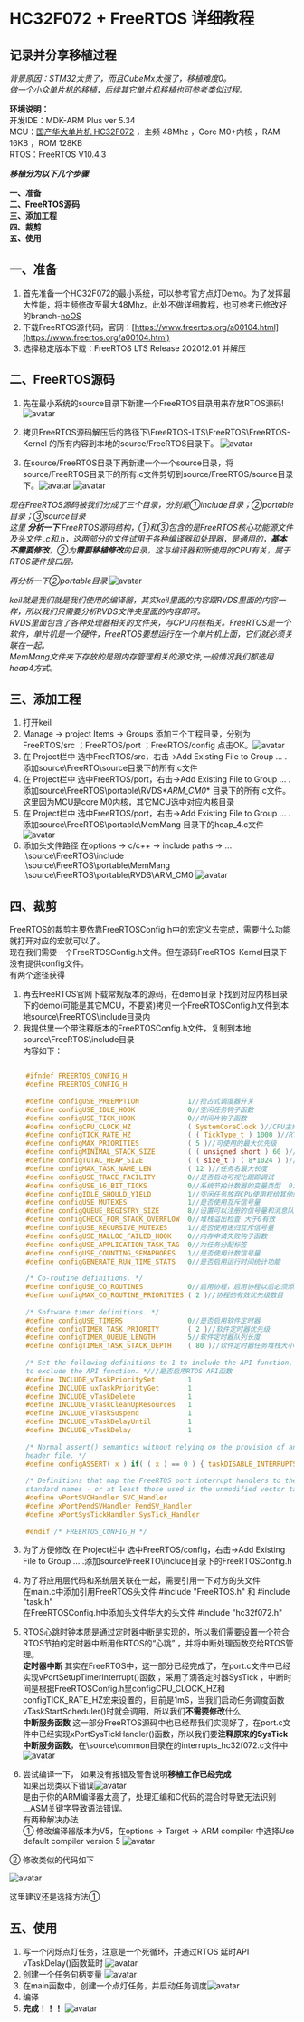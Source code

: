 # HC32F072 + FreeRTOS 详细教程 #

## 记录并分享移植过程   ##

*背景原因：STM32太贵了，而且CubeMx太强了，移植难度0。  
做一个小众单片机的移植，后续其它单片机移植也可参考类似过程。*


**环境说明：**  
开发IDE：MDK-ARM Plus ver 5.34  
MCU：[国产华大单片机 HC32F072](https://www.hdsc.com.cn/Category83-1448 "官方资料") ，主频 48Mhz ，Core M0+内核 ，RAM 16KB ，ROM 128KB  
RTOS：FreeRTOS V10.4.3

***移植分为以下几个步骤***

**一、准备**  
**二、FreeRTOS源码**    
**三、添加工程**  
**四、裁剪**  
**五、使用**  


## 一、准备 ##

1. 首先准备一个HC32F072的最小系统，可以参考官方点灯Demo。为了发挥最大性能，将主频修改至最大48Mhz。此处不做详细教程，也可参考已修改好的branch-[noOS](https://github.com/zhou-daxia/HC32F072-FreeRTOS/tree/noOS "github")  
2. 下载FreeRTOS源代码，官网：[https://www.freertos.org/a00104.html](https://www.freertos.org/a00104.html)  
3. 选择稳定版本下载：FreeRTOS LTS Release 202012.01 并解压

## 二、FreeRTOS源码 ##
1. 先在最小系统的source目录下新建一个FreeRTOS目录用来存放RTOS源码!  ![avatar](/Doc/1.png)
 
2. 拷贝FreeRTOS源码解压后的路径下\FreeRTOS-LTS\FreeRTOS\FreeRTOS-Kernel 的所有内容到本地的source/FreeRTOS目录下。  ![avatar](/Doc/2.png)

3. 在source/FreeRTOS目录下再新建一个一个source目录，将source/FreeRTOS目录下的所有.c文件剪切到source/FreeRTOS/source目录下。![avatar](/Doc/3.png)  ![avatar](/Doc/4.png)

*现在FreeRTOS源码被我们分成了三个目录，分别是①include目录；②portable目录；③source目录  
这里 **分析一下** FreeRTOS源码结构，①和③包含的是FreeRTOS核心功能源文件及头文件 .c和.h，这两部分的文件试用于各种编译器和处理器，是通用的，**基本不需要修改**，②为**需要移植修改**的目录，这与编译器和所使用的CPU有关，属于RTOS硬件接口层。*  

*再分析一下②portable目录* ![avatar](/Doc/5.jpg)  

*keil就是我们就是我们使用的编译器，其实keil里面的内容跟RVDS里面的内容一样，所以我们只需要分析RVDS文件夹里面的内容即可。*  
*RVDS里面包含了各种处理器相关的文件夹，与CPU内核相关。FreeRTOS是一个软件，单片机是一个硬件，FreeRTOS要想运行在一个单片机上面，它们就必须关联在一起。*   
*MemMang文件夹下存放的是跟内存管理相关的源文件,一般情况我们都选用heap4方式。*

  
## 三、添加工程 ##

1. 打开keil 
2. Manage -> project Items -> Groups 添加三个工程目录，分别为FreeRTOS/src ；FreeRTOS/port ；FreeRTOS/config   点击OK。![avatar](/Doc/6.png) 
3. 在 Project栏中 选中FreeRTOS/src，右击->Add Existing File to Group ... .添加source\FreeRTO\source目录下的所有.c文件  
4. 在 Project栏中 选中FreeRTOS/port，右击->Add Existing File to Group ... .添加source\FreeRTOS\portable\RVDS\**ARM_CM0** 目录下的所有.c文件。这里因为MCU是core M0内核，其它MCU选中对应内核目录  
5. 在 Project栏中 选中FreeRTOS/port，右击->Add Existing File to Group ... .添加source\FreeRTOS\portable\MemMang 目录下的heap_4.c文件  ![avatar](/Doc/7.png) 
6. 添加头文件路径 在options -> c/c++ -> include paths -> ...  
.\source\FreeRTOS\include  
.\source\FreeRTOS\portable\MemMang  
.\source\FreeRTOS\portable\RVDS\ARM_CM0
![avatar](/Doc/8.png)  


## 四、裁剪 ##

FreeRTOS的裁剪主要依靠FreeRTOSConfig.h中的宏定义去完成，需要什么功能就打开对应的宏就可以了。  
现在我们需要一个FreeRTOSConfig.h文件。但在源码FreeRTOS-Kernel目录下没有提供config文件。  
有两个途径获得
1. 再去FreeRTOS官网下载常规版本的源码，在demo目录下找到对应内核目录下的demo(可能是其它MCU，不要紧)拷贝一个FreeRTOSConfig.h文件到本地source\FreeRTOS\include目录内
2. 我提供里一个带注释版本的FreeRTOSConfig.h文件，复制到本地source\FreeRTOS\include目录  
内容如下：  
```c  

    #ifndef FREERTOS_CONFIG_H
    #define FREERTOS_CONFIG_H
       
    #define configUSE_PREEMPTION			1//抢占式调度器开关
    #define configUSE_IDLE_HOOK				0//空闲任务钩子函数
    #define configUSE_TICK_HOOK				0//时间片钩子函数
    #define configCPU_CLOCK_HZ				( SystemCoreClock )//CPU主频
    #define configTICK_RATE_HZ				( ( TickType_t ) 1000 )//RTOS节拍频率 即1秒的中断次数
    #define configMAX_PRIORITIES			( 5 )//可使用的最大优先级
    #define configMINIMAL_STACK_SIZE		( ( unsigned short ) 60 )//定义空闲任务使用的堆栈大小
    #define configTOTAL_HEAP_SIZE			( ( size_t ) ( 8*1024 ) )//RTOS内核总计可用的有效的RAM大小
    #define configMAX_TASK_NAME_LEN			( 12 )//任务名最大长度
    #define configUSE_TRACE_FACILITY		0//是否启动可视化跟踪调试
    #define configUSE_16_BIT_TICKS			0//系统节拍计数器的变量类型  0为32位 1为16为
    #define configIDLE_SHOULD_YIELD			1//空闲任务放弃CPU使用权给其他同优先级的用户任务
    #define configUSE_MUTEXES				1//是否使用互斥信号量
    #define configQUEUE_REGISTRY_SIZE		8//设置可以注册的信号量和消息队列个数
    #define configCHECK_FOR_STACK_OVERFLOW	0//堆栈溢出检查 大于0有效
    #define configUSE_RECURSIVE_MUTEXES		1//是否使用递归互斥信号量
    #define configUSE_MALLOC_FAILED_HOOK	0//内存申请失败钩子函数
    #define configUSE_APPLICATION_TASK_TAG	0//为任务分配标签
    #define configUSE_COUNTING_SEMAPHORES	1//是否使用计数信号量
    #define configGENERATE_RUN_TIME_STATS	0//是否启用运行时间统计功能
    
    /* Co-routine definitions. */
    #define configUSE_CO_ROUTINES 			0//启用协程，启用协程以后必须添加文件croutine.c
    #define configMAX_CO_ROUTINE_PRIORITIES ( 2 )//协程的有效优先级数目
    
    /* Software timer definitions. */
    #define configUSE_TIMERS				0//是否启用软件定时器
    #define configTIMER_TASK_PRIORITY		( 2 )//软件定时器优先级
    #define configTIMER_QUEUE_LENGTH		5//软件定时器队列长度
    #define configTIMER_TASK_STACK_DEPTH	( 80 )//软件定时器任务堆栈大小
    
    /* Set the following definitions to 1 to include the API function, or zero
    to exclude the API function. *///是否启用RTOS API函数
    #define INCLUDE_vTaskPrioritySet		1
    #define INCLUDE_uxTaskPriorityGet		1
    #define INCLUDE_vTaskDelete				1
    #define INCLUDE_vTaskCleanUpResources	1
    #define INCLUDE_vTaskSuspend			1
    #define INCLUDE_vTaskDelayUntil			1
    #define INCLUDE_vTaskDelay				1
    
    /* Normal assert() semantics without relying on the provision of an assert.h
    header file. */
    #define configASSERT( x ) if( ( x ) == 0 ) { taskDISABLE_INTERRUPTS(); for( ;; ); }
    
    /* Definitions that map the FreeRTOS port interrupt handlers to their CMSIS
    standard names - or at least those used in the unmodified vector table. */
    #define vPortSVCHandler SVC_Handler
    #define xPortPendSVHandler PendSV_Handler
    #define xPortSysTickHandler SysTick_Handler
    
    #endif /* FREERTOS_CONFIG_H */
```

3. 为了方便修改 在 Project栏中 选中FreeRTOS/config，右击->Add Existing File to Group ... .添加source\FreeRTO\include目录下的FreeRTOSConfig.h 
4. 为了将应用层代码和系统层关联在一起，需要引用一下对方的头文件  
在main.c中添加引用FreeRTOS头文件   #include "FreeRTOS.h" 和 #include "task.h"    
在FreeRTOSConfig.h中添加头文件华大的头文件 #include "hc32f072.h"  
5. RTOS心跳时钟本质是通过定时器中断是实现的，所以我们需要设置一个符合RTOS节拍的定时器中断用作RTOS的“心跳” ，并将中断处理函数交给RTOS管理。  
**定时器中断**  其实在FreeRTOS中，这一部分已经完成了，在port.c文件中已经实现vPortSetupTimerInterrupt()函数 ，采用了滴答定时器SysTick  ，中断时间是根据FreeRTOSConfig.h里configCPU_CLOCK_HZ和configTICK_RATE_HZ宏来设置的，目前是1mS，当我们启动任务调度函数vTaskStartScheduler()时就会调用，所以我们**不需要修改**什么  
**中断服务函数**  这一部分FreeRTOS源码中也已经帮我们实现好了，在port.c文件中已经实现xPortSysTickHandler()函数，所以我们要**注释原来的SysTick中断服务函数**，在\source\common目录在的interrupts_hc32f072.c文件中  ![avatar](/Doc/9.png)    

6. 尝试编译一下， 如果没有报错及警告说明**移植工作已经完成**   
如果出现类以下错误![avatar](/Doc/10.png)   
是由于你的ARM编译器太高了，处理汇编和C代码的混合时导致无法识别__ASM关键字导致语法错误。  
有两种解决办法  
① 修改编译器版本为V5，在options -> Target -> ARM compiler 中选择Use default compiler version 5 
![avatar](/Doc/11.jpg)    


② 修改类似的代码如下   

![avatar](/Doc/12.png)    
 
这里建议还是选择方法①  
## 五、使用 ##

1. 写一个闪烁点灯任务，注意是一个死循环，并通过RTOS 延时API vTaskDelay()函数延时 ![avatar](/Doc/13.png) 
2. 创建一个任务句柄变量 ![avatar](/Doc/14.png)
3. 在main函数中，创建一个点灯任务，并启动任务调度![avatar](/Doc/15.jpg)
4. 编译 
5. **完成！！！**
![avatar](/Doc/16.png)
